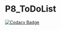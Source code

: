 # P8_ToDoList

[![Codacy Badge](https://api.codacy.com/project/badge/Grade/3d92fc3485a24bc78d5fb73686b8c6f9)](https://app.codacy.com/gh/Franck-Dev/P8_ToDoList?utm_source=github.com&utm_medium=referral&utm_content=Franck-Dev/P8_ToDoList&utm_campaign=Badge_Grade)